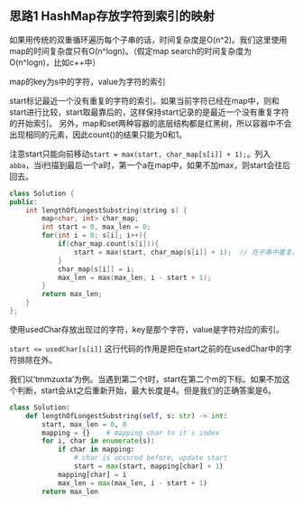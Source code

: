 ## 思路1 HashMap存放字符到索引的映射

如果用传统的双重循环遍历每个子串的话，时间复杂度是O(n^2)。我们这里使用map的时间复杂度只有O(n^logn)。（假定map search的时间复杂度为O(n^logn)，比如c++中）

map的key为s中的字符，value为字符的索引

start标记最近一个没有重复的字符的索引。如果当前字符已经在map中，则和start进行比较，start取最靠后的，这样保持start记录的是最近一个没有重复字符的开始索引。
另外，map和set两种容器的底层结构都是红黑树，所以容器中不会出现相同的元素，因此count()的结果只能为0和1。

注意start只能向前移动`start = max(start, char_map[s[i]] + 1);`。列入`abba`，当i扫描到最后一个a时，第一个a在map中，如果不加max，则start会往后回去。

```cpp
class Solution {
public:
    int lengthOfLongestSubstring(string s) {
        map<char, int> char_map;
        int start = 0, max_len = 0;
        for(int i = 0; s[i]; i++){
            if(char_map.count(s[i])){
                start = max(start, char_map[s[i]] + 1);  // 在子串中重复出现了，更新子串的起点
            }
            char_map[s[i]] = i;
            max_len = max(max_len, i - start + 1);
        }
        return max_len;
    }
};

```

使用usedChar存放出现过的字符，key是那个字符，value是字符对应的索引。

`start <= usedChar[s[i]]`
这行代码的作用是把在start之前的在usedChar中的字符排除在外。

我们以‘tmmzuxta’为例。当遇到第二个t时，start在第二个m的下标。如果不加这个判断，start会从t之后重新开始，最大长度是4。但是我们的正确答案是6。


```py
class Solution:
    def lengthOfLongestSubstring(self, s: str) -> int:
        start, max_len = 0, 0
        mapping = {}    # mapping char to it's index
        for i, char in enumerate(s):
            if char in mapping:
                # char is occured before, update start
                start = max(start, mapping[char] + 1)
            mapping[char] = i
            max_len = max(max_len, i - start + 1)
        return max_len
```